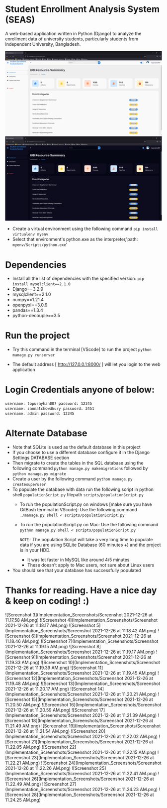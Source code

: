 # Student Enrollment Analysis System (SEAS)
A web-based application written in Python (Django) to analyze the enrollment data of university students, particularly students from Independent University, Bangladesh.

![Screenshot 1](Implementation_Screenshots/home.png)
![Screenshot 2](Implementation_Screenshots/home-dark.png)
* Create a virtual environment using the following command `pip install virtualenv myenv`
* Select that environment's python.exe as the interpreter,'path: `myenv/Scripts/python.exe`'
# Dependencies
* Install all the list of dependencies with the specified version: `pip install mysqlclient==2.1.0`
* Django==3.2.9
* mysqlclient==2.1.0
* numpy==1.21.4
* openpyxl==3.0.9
* pandas==1.3.4
* python-decouple==3.5

# Run the project
* Try this command in the terminal [VScode] to run the project `python manage.py runserver`

* The default address [ http://127.0.0.1:8000/ ] will let you login to the web application
# Login Credentials anyone of below:
    username: topurayhan007 password: 12345
    username: zannatchowdhury password: 3451
    username: admin password: 12345
# Alternate Database
* Note that SQLite is used as the default database in this project
* If you choose to use a different database configure it in the Django Settings DATABASE section
* Then migrate to create the tables in the SQL database using the following command `python manage.py makemigrations` followed by `python manage.py migrate`
* Create a user by the following command `python manage.py createsuperuser`
* To populate the database with data run the following script in python shell `populationScript.py` filepath `scripts/populationScript.py`
  * To run the populationScript.py on windows [make sure you have GitBash terminal in VScode]:
      Use the following command `./manage.py shell < scripts/populationScript.py`
  * To run the populationScript.py on Mac:
        Use the following command `python manage.py shell < scripts/populationScript.py`
        
    `NOTE:` The population Script will take a very long time to populate data if you are using SQLite Database (60 minutes +) and the project is in your HDD.
      * It was lot faster in MySQL like around 4/5 minutes
      * These doesn't apply to Mac users, not sure about Linux users
* You should see that your database has successfully populated

# Thanks for reading. Have a nice day & keep on coding! :)


![Screenshot 3](Implementation_Screenshots/Screenshot 2021-12-26 at 11.17.58 AM.png)
![Screenshot 4](Implementation_Screenshots/Screenshot 2021-12-26 at 11.18.17 AM.png)
![Screenshot 5](Implementation_Screenshots/Screenshot 2021-12-26 at 11.18.42 AM.png)
![Screenshot 6](Implementation_Screenshots/Screenshot 2021-12-26 at 11.18.46 AM.png)
![Screenshot 7](Implementation_Screenshots/Screenshot 2021-12-26 at 11.19.15 AM.png)
![Screenshot 8](Implementation_Screenshots/Screenshot 2021-12-26 at 11.19.17 AM.png)
![Screenshot 9](Implementation_Screenshots/Screenshot 2021-12-26 at 11.19.33 AM.png)
![Screenshot 10](Implementation_Screenshots/Screenshot 2021-12-26 at 11.19.39 AM.png)
![Screenshot 11](Implementation_Screenshots/Screenshot 2021-12-26 at 11.19.45 AM.png)
![Screenshot 12](Implementation_Screenshots/Screenshot 2021-12-26 at 11.19.48 AM.png)
![Screenshot 13](Implementation_Screenshots/Screenshot 2021-12-26 at 11.20.17 AM.png)
![Screenshot 14](Implementation_Screenshots/Screenshot 2021-12-26 at 11.20.21 AM.png)
![Screenshot 15](Implementation_Screenshots/Screenshot 2021-12-26 at 11.20.50 AM.png)
![Screenshot 16](Implementation_Screenshots/Screenshot 2021-12-26 at 11.20.59 AM.png)
![Screenshot 17](Implementation_Screenshots/Screenshot 2021-12-26 at 11.21.39 AM.png)
![Screenshot 18](Implementation_Screenshots/Screenshot 2021-12-26 at 11.21.49 AM.png)
![Screenshot 19](Implementation_Screenshots/Screenshot 2021-12-26 at 11.21.54 AM.png)
![Screenshot 20](Implementation_Screenshots/Screenshot 2021-12-26 at 11.22.02 AM.png)
![Screenshot 21](Implementation_Screenshots/Screenshot 2021-12-26 at 11.22.05 AM.png)
![Screenshot 22](Implementation_Screenshots/Screenshot 2021-12-26 at 11.22.15 AM.png)
![Screenshot 23](Implementation_Screenshots/Screenshot 2021-12-26 at 11.22.21 AM.png)
![Screenshot 24](Implementation_Screenshots/Screenshot 2021-12-26 at 11.22.26 AM.png)
![Screenshot 25](Implementation_Screenshots/Screenshot 2021-12-26 at 11.22.41 AM.png)
![Screenshot 26](Implementation_Screenshots/Screenshot 2021-12-26 at 11.22.49 AM.png)
![Screenshot 27](Implementation_Screenshots/Screenshot 2021-12-26 at 11.24.23 AM.png)
![Screenshot 28](Implementation_Screenshots/Screenshot 2021-12-26 at 11.24.25 AM.png)
